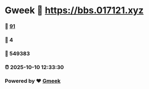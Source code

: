 # Gweek :link: https://bbs.017121.xyz 
### :page_facing_up: [91](https://bbs.017121.xyz/tag.html) 
### :speech_balloon: 4 
### :hibiscus: 549383 
### :alarm_clock: 2025-10-10 12:33:30 
### Powered by :heart: [Gmeek](https://github.com/Meekdai/Gmeek)

